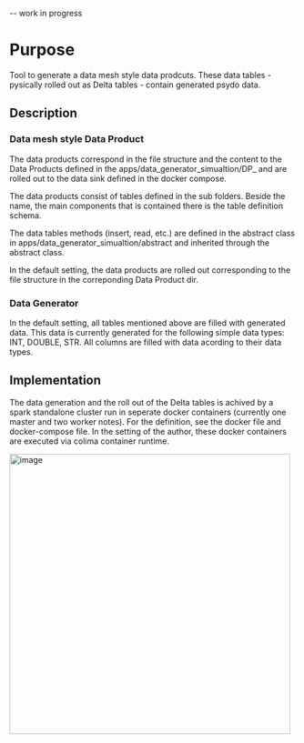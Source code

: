 
-- work in progress

# Purpose
Tool to generate a data mesh style data prodcuts. These data tables - pysically rolled out as Delta tables - contain generated psydo data.


## Description

### Data mesh style Data Product
The data products correspond in the file structure and the content to the Data Products defined in the apps/data_generator_simualtion/DP_ and are rolled out to the data sink defined in the docker compose.

The data products consist of tables defined in the sub folders. Beside the name, the main components that is contained there is the table definition schema.

The data tables methods (insert, read, etc.) are defined in the abstract class in apps/data_generator_simualtion/abstract and inherited through the abstract class.

In the default setting, the data products are rolled out corresponding to the file structure in the correponding Data Product dir.

### Data Generator

In the default setting, all tables mentioned above are filled with generated data. This data is currently generated for the following simple data types: INT, DOUBLE, STR.
All columns are filled with data acording to their data types.


## Implementation
The data generation and the roll out of the Delta tables is achived by a spark standalone cluster run in seperate docker containers (currently one master and two worker notes). For the definition, see the docker file and docker-compose file.
In the setting of the author, these docker containers are executed via colima container runtime.

<img width="493" alt="image" src="https://github.com/user-attachments/assets/e536dbdd-90e7-4447-b66a-5effaa339efc" />



